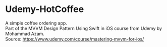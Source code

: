 # Udemy-HotCoffee
A simple coffee ordering app.
<br>Part of the MVVM Design Pattern Using Swift in iOS course from Udemy by Mohammad Azam.
<br>Source: https://www.udemy.com/course/mastering-mvvm-for-ios/

